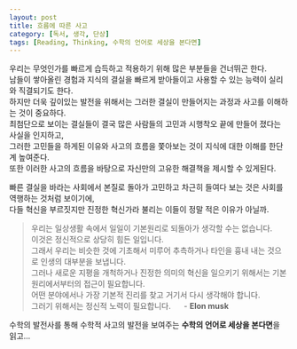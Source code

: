 ```yaml
---
layout: post
title: 흐름에 따른 사고
category: [독서, 생각, 단상]
tags: [Reading, Thinking, 수학의 언어로 세상을 본다면]
---
```


우리는 무엇인가를 빠르게 습득하고 적용하기 위해 많은 부분들을 건너뛰곤 한다.  
남들이 쌓아올린 경험과 지식의 결실을 빠르게 받아들이고 사용할 수 있는 능력이 실리와 직결되기도 한다.  
하지만 더욱 깊이있는 발전을 위해서는 그러한 결실이 만들어지는 과정과 사고를 이해하는 것이 중요하다.  
최첨단으로 보이는 결실들이 결국 많은 사람들의 고민과 시행착오 끝에 만들어 졌다는 사실을 인지하고,  
그러한 고민들을 하게된 이유와 사고의 흐름을 쫓아보는 것이 지식에 대한 이해를 한단계 높여준다.  
또한 이러한 사고의 흐름을 바탕으로 자신만의 고유한 해결책을 제시할 수 있게된다.  
  
빠른 결실을 바라는 사회에서 본질로 돌아가 고민하고 차근히 들여다 보는 것은 사회를 역행하는 것처럼 보이기에,  
다들 혁신을 부르짓지만 진정한 혁신가라 불리는 이들이 정말 적은 이유가 아닐까.

> 우리는 일상생활 속에서 일일이 기본원리로 되돌아가 생각할 수는 없습니다.  
이것은 정신적으로 상당히 힘든 일입니다.  
그래서 우리는 비슷한 것에 기초해서 미루어 추측하거나 타인을 흉내 내는 것으로 인생의 대부분을 보냅니다.  
그러나 새로운 지평을 개척하거나 진정한 의미의 혁신을 일으키기 위해서는 기본원리에서부터의 접근이 필요합니다.  
어떤 분야에서나 가장 기본적 진리를 찾고 거기서 다시 생각해야 합니다.  
그러기 위해서는 정신적 노력이 필요합니다. &nbsp;&nbsp;&nbsp;&nbsp;&nbsp;- **Elon musk**

수학의 발전사를 통해 수학적 사고의 발전을 보여주는 **수학의 언어로 세상을 본다면**을 읽고...




